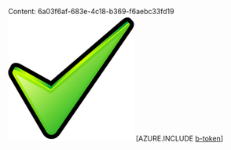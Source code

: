 Content: 6a03f6af-683e-4c18-b369-f6aebc33fd19![image](81714a16-e291-46e9-a200-b40324226ff8.png)
[AZURE.INCLUDE [b-token](916ea2cd-f64d-44c4-b182-40a5fad0d2bc.md)]
